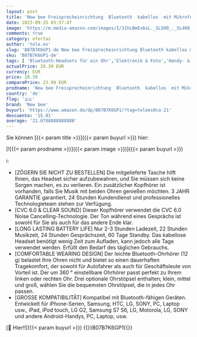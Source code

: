 ```yaml
---
layout: post
title: 'New bee Freisprecheinrichtung  Bluetooth  kabellos  mit Mikrofon  60 Tage Standby  Freisprecheinrichtung  mit Mikrofon  für iPhone Samsung  HTC  LG  Sony  PC  weiß '
date: 2023-09-25 03:57:47
image: 'https://m.media-amazon.com/images/I/31hLBmEx6sL._SL500_._SL400_.jpg'
comments: true
category: ofertas
author: 'tole.es'
slug: 'B07B7K6GP1-de New bee Freisprecheinrichtung Bluetooth kabellos mit...'
sku: 'B07B7K6GP1-de'
tags: [ 'Bluetooth-Headsets für ein Ohr','Elektronik & Foto','Handy- & Smartwatch-Zubehör','Handys & Zubehör','new bee','🇩🇪', ]
actualPrice: 20.39 EUR
currency: EUR
price: 20.39
comparePrice: 23.99 EUR
prodname: 'New bee Freisprecheinrichtung  Bluetooth  kabellos  mit Mikrofon  60 Tage Standby  Freisprecheinrichtung  mit Mikrofon  für iPhone Samsung  HTC  LG  Sony  PC  weiß '
country: 'de'
flag: '🇩🇪'
brand: 'New bee'
buyurl: 'https://www.amazon.de/dp/B07B7K6GP1/?tag=tolees0ca-21'
descuento: '15.01'
average: '21.0788888888888'
---
```


Sie können [{{< param title >}}]({{< param buyurl >}}) hier:

[![{{< param prodname >}}]({{< param image >}})]({{< param buyurl >}})

ℹ️:

- [ZÖGERN SIE NICHT ZU BESTELLEN] Die mitgelieferte Tasche hilft Ihnen, das Headset sicher aufzubewahren, und Sie müssen sich keine Sorgen machen, es zu verlieren. Ein zusätzlicher Kopfhörer ist vorhanden, falls Sie Musik mit beiden Ohren genießen möchten. 3 JAHR GARANTIE garantiert. 24 Stunden Kundendienst und professionelles Technologieteam stehen zur Verfügung.
- [CVC 6.0 & CLEAR SOUND] Dieser Kopfhörer verwendet die CVC 6.0 Noise Cancelling-Technologie. Der Ton während eines Gesprächs ist sowohl für Sie als auch für das andere Ende klar.
- [LONG LASTING BATTERY LIFE] Nur 2-3 Stunden Ladezeit, 22 Stunden Musikzeit, 24 Stunden Gesprächszeit, 60 Tage Standby. Das kabellose Headset benötigt wenig Zeit zum Aufladen, kann jedoch alle Tage verwendet werden. Erfüllt den Bedarf des täglichen Gebrauchs.
- [COMFORTABLE WEARING DESIGN] Der leichte Bluetooth-Ohrhörer (12 g) belastet Ihre Ohren nicht und bietet so einen dauerhaften Tragekomfort, der sowohl für Autofahrer als auch für Geschäftsleute von Vorteil ist. Der um 360 ° einstellbare Ohrhörer passt perfekt zu Ihrem linken oder rechten Ohr. Drei optionale Ohrstöpsel enthalten; klein, mittel und groß, wählen Sie die bequemsten Ohrstöpsel, die in jedes Ohr passen.
- [GROSSE KOMPATIBILITÄT] Kompatibel mit Bluetooth-fähigen Geräten. Entwickelt für iPhone-Serien, Samsung, HTC, LG, SONY, PC, Laptop usw., iPad, iPod touch, LG G2, Samsung S7 S6, LG, Motorola, LG, SONY und andere Android-Handys, PC, Laptop, usw.

[🛒 Hier!!]({{< param buyurl >}})
{{<world>}}B07B7K6GP1{{</world>}}

